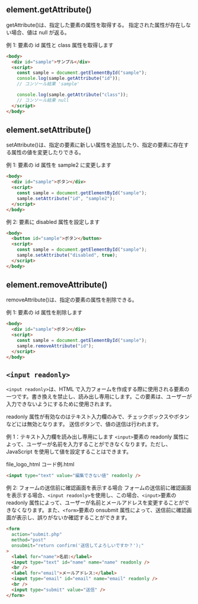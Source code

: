 ## element.getAttribute()

getAttribute()は、指定した要素の属性を取得する。
指定された属性が存在しない場合、値は null が返る。

例 1: 要素の id 属性と class 属性を取得します

```html
<body>
  <div id="sample">サンプル</div>
  <script>
    const sample = document.getElementById("sample");
    console.log(sample.getAttribute("id"));
    // コンソール結果 'sample'

    console.log(sample.getAttribute("class"));
    // コンソール結果 null
  </script>
</body>
```

## element.setAttribute()

setAttribute()は、指定の要素に新しい属性を追加したり、指定の要素に存在する属性の値を変更したりできる。

例 1: 要素の id 属性を sample2 に変更します

```html
<body>
  <div id="sample">ボタン</div>
  <script>
    const sample = document.getElementById("sample");
    sample.setAttribute("id", "sample2");
  </script>
</body>
```

例 2: 要素に disabled 属性を設定します

```html
<body>
  <button id="sample">ボタン</button>
  <script>
    const sample = document.getElementById("sample");
    sample.setAttribute("disabled", true);
  </script>
</body>
```

## element.removeAttribute()

removeAttribute()は、指定の要素の属性を削除できる。

例 1: 要素の id 属性を削除します

```html
<body>
  <div id="sample">ボタン</div>
  <script>
    const sample = document.getElementById("sample");
    sample.removeAttribute("id");
  </script>
</body>
```

## `<input readonly>`

`<input readonly>`は、HTML で入力フォームを作成する際に使用される要素の一つです。書き換えを禁止し、読み出し専用にします。この要素は、ユーザーが入力できないようにするために使用されます。

readonly 属性が有効なのはテキスト入力欄のみで、チェックボックスやボタンなどには無効となります。
送信ボタンで、値の送信は行われます。

例 1：テキスト入力欄を読み出し専用にします
`<input>`要素の readonly 属性によって、ユーザーが名前を入力することができなくなります。ただし、JavaScript を使用して値を設定することはできます。

file_logo_html コード例.html

```html
<input type="text" value="編集できない値" readonly />
```

例 2: フォームの送信前に確認画面を表示する場合
フォームの送信前に確認画面を表示する場合、`<input readonly>`を使用し、この場合、`<input>`要素の readonly 属性によって、ユーザーが名前とメールアドレスを変更することができなくなります。また、`<form>`要素の onsubmit 属性によって、送信前に確認画面が表示し、誤りがないか確認することができます。

```html
<form
  action="submit.php"
  method="post"
  onsubmit="return confirm('送信してよろしいですか？');"
>
  <label for="name">名前:</label>
  <input type="text" id="name" name="name" readonly />
  <br />
  <label for="email">メールアドレス:</label>
  <input type="email" id="email" name="email" readonly />
  <br />
  <input type="submit" value="送信" />
</form>
```

